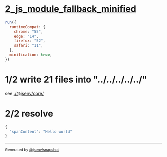 # [2_js_module_fallback_minified](../../react_build.test.mjs#L44)

```js
run({
  runtimeCompat: {
    chrome: "55",
    edge: "14",
    firefox: "52",
    safari: "11",
  },
  minification: true,
})
```

# 1/2 write 21 files into "../../../../../"

see [./@jsenv/core/](./@jsenv/core/)

# 2/2 resolve

```js
{
  "spanContent": "Hello world"
}
```

---

<sub>
  Generated by <a href="https://github.com/jsenv/core/tree/main/packages/independent/snapshot">@jsenv/snapshot</a>
</sub>
